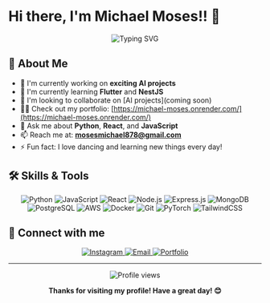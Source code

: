 # Hi there, I'm Michael Moses!! 👋

<div align="center">
  <img src="https://readme-typing-svg.herokuapp.com?font=Fira+Code&pause=1000&color=2E9EF7&center=true&vCenter=true&width=435&lines=Generative+AI+Specialist;Fullstack+Web+Developer;Machine+Learning+Enthusiast" alt="Typing SVG" />
</div>

## 🚀 About Me

- 🔭 I'm currently working on **exciting AI projects**
- 🌱 I'm currently learning **Flutter** and **NestJS**
- 👯 I'm looking to collaborate on [AI projects](coming soon)
- 👨‍💻 Check out my portfolio: [https://michael-moses.onrender.com/](https://michael-moses.onrender.com/)
- 💬 Ask me about **Python**, **React**, and **JavaScript**
- 📫 Reach me at: **mosesmichael878@gmail.com**
- ⚡ Fun fact: I love dancing and learning new things every day!

## 🛠️ Skills & Tools

<div align="center">
  
  ![Python](https://img.shields.io/badge/-Python-3776AB?style=flat-square&logo=Python&logoColor=white)
  ![JavaScript](https://img.shields.io/badge/-JavaScript-F7DF1E?style=flat-square&logo=javascript&logoColor=black)
  ![React](https://img.shields.io/badge/-React-61DAFB?style=flat-square&logo=react&logoColor=black)
  ![Node.js](https://img.shields.io/badge/-Node.js-339933?style=flat-square&logo=Node.js&logoColor=white)
  ![Express.js](https://img.shields.io/badge/-Express.js-000000?style=flat-square&logo=express&logoColor=white)
  ![MongoDB](https://img.shields.io/badge/-MongoDB-47A248?style=flat-square&logo=mongodb&logoColor=white)
  ![PostgreSQL](https://img.shields.io/badge/-PostgreSQL-336791?style=flat-square&logo=postgresql&logoColor=white)
  ![AWS](https://img.shields.io/badge/-AWS-232F3E?style=flat-square&logo=amazon-aws&logoColor=white)
  ![Docker](https://img.shields.io/badge/-Docker-2496ED?style=flat-square&logo=docker&logoColor=white)
  ![Git](https://img.shields.io/badge/-Git-F05032?style=flat-square&logo=git&logoColor=white)
  ![PyTorch](https://img.shields.io/badge/-PyTorch-EE4C2C?style=flat-square&logo=pytorch&logoColor=white)
  ![TailwindCSS](https://img.shields.io/badge/-TailwindCSS-38B2AC?style=flat-square&logo=tailwind-css&logoColor=white)

</div>

## 🤝 Connect with me

<div align="center">
  <a href="https://instagram.com/m.k.u.u._.001" target="_blank">
    <img src="https://img.shields.io/badge/-Instagram-E4405F?style=for-the-badge&logo=instagram&logoColor=white" alt="Instagram" />
  </a>
  <a href="mailto:mosesmichael878@gmail.com">
    <img src="https://img.shields.io/badge/-Email-D14836?style=for-the-badge&logo=gmail&logoColor=white" alt="Email" />
  </a>
  <a href="https://michael-moses.onrender.com/" target="_blank">
    <img src="https://img.shields.io/badge/-Portfolio-000000?style=for-the-badge&logo=About.me&logoColor=white" alt="Portfolio" />
  </a>
</div>

---

<div align="center">
  <img src="https://komarev.com/ghpvc/?username=your-github-username&style=flat-square&color=blue" alt="Profile views" />
</div>

<div align="center">
  
  **Thanks for visiting my profile! Have a great day! 😊**
  
</div>
